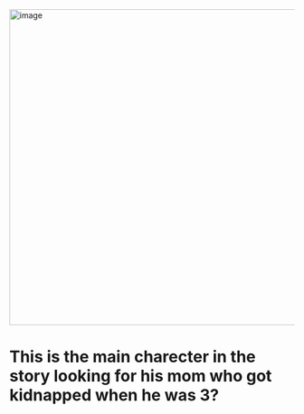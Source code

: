 <img width="666" height="559" alt="image" src="https://github.com/user-attachments/assets/795a3330-249f-4273-b0b2-e739a758035c" />

# This is the main charecter in the story looking for his mom who got kidnapped when he was 3? 
